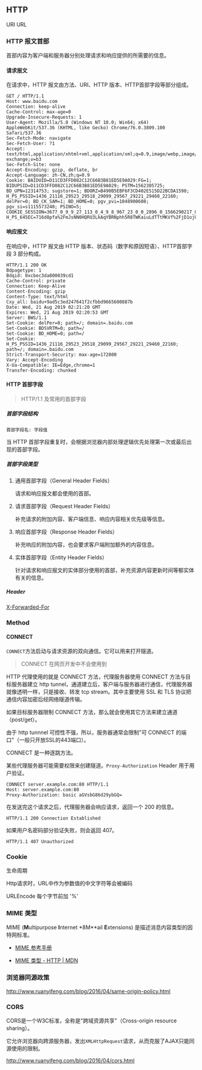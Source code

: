

## HTTP

URI URL

### HTTP 报文首部

首部内容为客户端和服务器分别处理请求和响应提供的所需要的信息。

#### 请求报文

在请求中，HTTP 报文由方法、URI、HTTP 版本、HTTP首部字段等部分组成。

```http
GET / HTTP/1.1
Host: www.baidu.com
Connection: keep-alive
Cache-Control: max-age=0
Upgrade-Insecure-Requests: 1
User-Agent: Mozilla/5.0 (Windows NT 10.0; Win64; x64) AppleWebKit/537.36 (KHTML, like Gecko) Chrome/76.0.3809.100 Safari/537.36
Sec-Fetch-Mode: navigate
Sec-Fetch-User: ?1
Accept: text/html,application/xhtml+xml,application/xml;q=0.9,image/webp,image/apng,*/*;q=0.8,application/signed-exchange;v=b3
Sec-Fetch-Site: none
Accept-Encoding: gzip, deflate, br
Accept-Language: zh-CN,zh;q=0.9
Cookie: BAIDUID=D11CD3FFD082C12C66B3B81ED5E9A029:FG=1; BIDUPSID=D11CD3FFD082C12C66B3B81ED5E9A029; PSTM=1562305725; BD_UPN=12314753; sugstore=1; BDORZ=B490B5EBF6F3CD402E515D22BCDA1598; H_PS_PSSID=1436_21116_29523_29518_29099_29567_29221_29460_22160; delPer=0; BD_CK_SAM=1; BD_HOME=0; pgv_pvi=1048900608; pgv_si=s1115573248; PSINO=5; COOKIE_SESSION=3677_0_9_9_27_113_0_4_9_8_967_23_0_0_2896_0_1566290217_0_1566352161%7C9%230_2_1564737807%7C1; H_PS_645EC=716d8pfa%2FmJsNN0HQRU3LkAqYBRNphh5R8TWKaiuLdTTtMKVf%2FjD1ojQJIM
```

#### 响应报文

在响应中，HTTP 报文由 HTTP 版本、状态码（数字和原因短语）、HTTP首部字段 3 部分构成。

```http
HTTP/1.1 200 OK
Bdpagetype: 1
Bdqid: 0xcbec3da800039cd1
Cache-Control: private
Connection: Keep-Alive
Content-Encoding: gzip
Content-Type: text/html
Cxy_all: baidu+9ad5c3ed247641f2cfbbd9665600887b
Date: Wed, 21 Aug 2019 02:21:20 GMT
Expires: Wed, 21 Aug 2019 02:20:53 GMT
Server: BWS/1.1
Set-Cookie: delPer=0; path=/; domain=.baidu.com
Set-Cookie: BDSVRTM=0; path=/
Set-Cookie: BD_HOME=0; path=/
Set-Cookie: H_PS_PSSID=1436_21116_29523_29518_29099_29567_29221_29460_22160; path=/; domain=.baidu.com
Strict-Transport-Security: max-age=172800
Vary: Accept-Encoding
X-Ua-Compatible: IE=Edge,chrome=1
Transfer-Encoding: chunked
```

#### HTTP 首部字段

> HTTP/1.1 及常用的首部字段

##### 首部字段结构

`首部字段名: 字段值`

当 HTTP 首部字段重复时，会根据浏览器内部处理逻辑优先处理第一次或最后出现的首部字段。

##### 首部字段类型

1. 通用首部字段（General Header Fields）

   请求和响应报文都会使用的首部。

2. 请求首部字段（Request Header Fields）

   补充请求的附加内容、客户端信息、响应内容相关优先级等信息。

3. 响应首部字段（Response Header Fields）

   补充响应的附加内容，也会要求客户端附加额外的内容信息。

4. 实体首部字段（Entity Header Fields）

   针对请求和响应报文的实体部分使用的首部，补充资源内容更新时间等郁实体有关的信息。

##### Header

[X-Forwarded-For](https://developer.mozilla.org/zh-CN/docs/Web/HTTP/Headers/X-Forwarded-For)

### Method

#### CONNECT

`CONNECT`方法启动与请求资源的双向通信。它可以用来打开隧道。

> CONNECT 在网页开发中不会使用到

HTTP 代理使用的就是 CONNECT 方法，代理服务器使用 CONNECT 方法与目标服务器建立 http tunnel，通道建立后，客户端与服务器进行通信，代理服务器就像透明一样，只是接收、转发 tcp stream。其中主要使用 SSL 和 TLS 协议把通信内容加密后经网络隧道传输。

如果目标服务器限制 CONNECT 方法，那么就会使用其它方法来建立通道（post/get）。

由于 http tunnnel 可控性不强，所以，服务器通常会限制"可 CONNECT 的端口"（一般只开放SSL的443端口）。

CONNECT 是一种逐跳方法。

某些代理服务器可能需要权限来创建隧道。`Proxy-Authorization` Header 用于用户验证。

```http
CONNECT server.example.com:80 HTTP/1.1 
Host: server.example.com:80 
Proxy-Authorization: basic aGVsbG86d29ybGQ=
```

在发送完这个请求之后，代理服务器会响应请求，返回一个 200 的信息。

```http
HTTP/1.1 200 Connection Established
```

如果用户名密码部分验证失败，则会返回 407。

```http
HTTP/1.1 407 Unauthorized
```

### Cookie

生命周期

Http请求时，URL中作为参数值的中文字符等会被编码 

URLEncode 每个字节前加 '%' 

### MIME 类型

MIME (**M**ultipurpose **I**nternet *8M**ail **E**xtensions) 是描述消息内容类型的因特网标准。

- [MIME 参考手册](https://www.w3school.com.cn/media/media_mimeref.asp)

- [MIME 类型 - HTTP | MDN](https://developer.mozilla.org/zh-CN/docs/Web/HTTP/Basics_of_HTTP/MIME_types)

### 浏览器同源政策

http://www.ruanyifeng.com/blog/2016/04/same-origin-policy.html

### CORS

CORS是一个W3C标准，全称是"跨域资源共享"（Cross-origin resource sharing）。

它允许浏览器向跨源服务器，发出`XMLHttpRequest`请求，从而克服了AJAX只能同源使用的限制。

http://www.ruanyifeng.com/blog/2016/04/cors.html